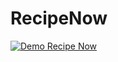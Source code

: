 # RecipeNow
[![Demo Recipe Now](https://drive.google.com/file/d/19Q8YxjCVi1iR9fbNTiWhk44e6aIXhpI_/view?usp=sharing)](https://drive.google.com/file/d/1_04cMyJ3bW_qbQvcimJXdZVrjxC9WTRK/view?usp=sharing)

